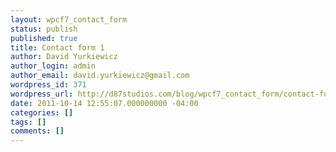 ```yaml
---
layout: wpcf7_contact_form
status: publish
published: true
title: Contact form 1
author: David Yurkiewicz
author_login: admin
author_email: david.yurkiewicz@gmail.com
wordpress_id: 371
wordpress_url: http://d87studios.com/blog/wpcf7_contact_form/contact-form-1/
date: 2011-10-14 12:55:07.000000000 -04:00
categories: []
tags: []
comments: []
---
```


